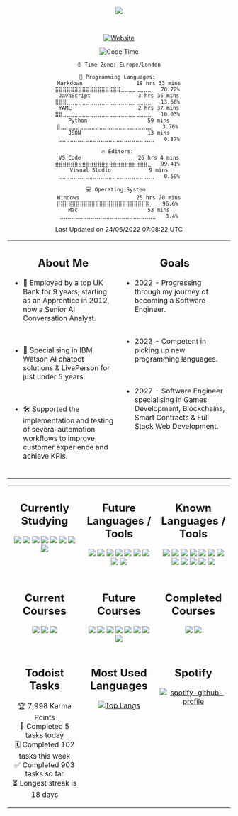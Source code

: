 <!-- Start Title Section -->

<div align="center">

<a href="https://github.com/liamfrazer/"><img src="https://readme-typing-svg.herokuapp.com?size=50&duration=4500&color=DB5631&center=true&vCenter=true&width=900&lines=Liam+Frazer;Senior+AI+Conversation+Analyst;%F0%9F%9A%80%F0%9F%9A%80%F0%9F%9A%80;Future+Software+Engineer"></a>

</div>
<div align="center">
<br />

[![Website](https://img.shields.io/website?label=frz.dev&style=for-the-badge&url=https%3A%2F%2Ffrz.dev)](https://frz.dev)

</div>

<!-- End Title Section -->

<div align="center">

<!--START_SECTION:waka-->
![Code Time](http://img.shields.io/badge/Code%20Time%20Since%2020th%20March%202022-26%20hrs%2013%20mins-blue)

```text
⌚︎ Time Zone: Europe/London

💬 Programming Languages: 
Markdown                 18 hrs 33 mins      ⣿⣿⣿⣿⣿⣿⣿⣿⣿⣿⣿⣿⣿⣿⣿⣿⣿⣀⣀⣀⣀⣀⣀⣀⣀   70.72% 
JavaScript               3 hrs 35 mins       ⣿⣿⣿⣀⣀⣀⣀⣀⣀⣀⣀⣀⣀⣀⣀⣀⣀⣀⣀⣀⣀⣀⣀⣀⣀   13.66% 
YAML                     2 hrs 37 mins       ⣿⣿⣀⣀⣀⣀⣀⣀⣀⣀⣀⣀⣀⣀⣀⣀⣀⣀⣀⣀⣀⣀⣀⣀⣀   10.03% 
Python                   59 mins             ⣿⣀⣀⣀⣀⣀⣀⣀⣀⣀⣀⣀⣀⣀⣀⣀⣀⣀⣀⣀⣀⣀⣀⣀⣀   3.76% 
JSON                     13 mins             ⣀⣀⣀⣀⣀⣀⣀⣀⣀⣀⣀⣀⣀⣀⣀⣀⣀⣀⣀⣀⣀⣀⣀⣀⣀   0.87%

🔥 Editors: 
VS Code                  26 hrs 4 mins       ⣿⣿⣿⣿⣿⣿⣿⣿⣿⣿⣿⣿⣿⣿⣿⣿⣿⣿⣿⣿⣿⣿⣿⣿⣀   99.41% 
Visual Studio            9 mins              ⣀⣀⣀⣀⣀⣀⣀⣀⣀⣀⣀⣀⣀⣀⣀⣀⣀⣀⣀⣀⣀⣀⣀⣀⣀   0.59%

💻 Operating System: 
Windows                  25 hrs 20 mins      ⣿⣿⣿⣿⣿⣿⣿⣿⣿⣿⣿⣿⣿⣿⣿⣿⣿⣿⣿⣿⣿⣿⣿⣿⣀   96.6% 
Mac                      53 mins             ⣀⣀⣀⣀⣀⣀⣀⣀⣀⣀⣀⣀⣀⣀⣀⣀⣀⣀⣀⣀⣀⣀⣀⣀⣀   3.4%

```


 Last Updated on 24/06/2022 07:08:22 UTC
<!--END_SECTION:waka-->
</div>

<table>
<tr>
<td valign="top" width="50%">

<div align="center">

## About Me

</div>

-   🏦 Employed by a top UK Bank for 9 years, starting as an Apprentice in 2012, now a Senior AI Conversation Analyst.

<br />

-   🤖 Specialising in IBM Watson AI chatbot solutions & LivePerson for just under 5 years.

<br />

-   🛠️ Supported the implementation and testing of several automation workflows to improve customer experience and achieve KPIs.

<br />

</td>

<td valign="top" width="50%">
<div align="center">

## Goals

</div>

-   2022 - Progressing through my journey of becoming a Software Engineer.

<br />

-   2023 - Competent in picking up new programming languages.

<br />

-   2027 - Software Engineer specialising in Games Development, Blockchains, Smart Contracts & Full Stack Web Development.

</td></tr></table>

<table>
<!-- Start Knowledge Section -->
<tr><td valign="top" width="33%">

<div align="center">

## Currently Studying

[![](https://img.shields.io/badge/Code-HTML5-informational?style=flat&logo=html5&idea&logoColor=E34F26&color=blue)][html5]
[![](https://img.shields.io/badge/Code-CSS3-informational?style=flat&logo=css3&idea&logoColor=1572B6&color=blue)][css3]
[![](https://img.shields.io/badge/Code-JavaScript-informational?style=flat&logo=javascript&idea&logoColor=F7DF1E&color=blue)][javascript]
[![](https://img.shields.io/badge/Code-C-informational?style=flat&logo=c&idea&logoColor=00599C&color=blue)][c]
[![](https://img.shields.io/badge/Code-Python-informational?style=flat&logo=python&idea&logoColor=ffdd54&color=blue)][python]
[![](https://img.shields.io/badge/Code-Scratch-informational?style=flat&logo=scratch&idea&logoColor=#4D97FF&color=blue)][scratch]
[![](https://img.shields.io/badge/Code-SQL-informational?style=flat&logo=sqlite&idea&logoColor=#003B57&color=blue)][sql]
[![](https://img.shields.io/badge/Code-Flask-informational?style=flat&logo=flask&idea&logoColor=#000000&color=blue)][flask]

</div>
</td><td valign="top" width="33%">

<div align="center">

## Future Languages / Tools

[![](https://img.shields.io/badge/Code-Lua-informational?style=flat&logo=lua&logoColor=#FFFFFF&color=blue)][lua]
[![](https://img.shields.io/badge/Code-C%23-informational?style=flat&logo=lua&logoColor=#239120&color=blue)][c#]
[![](https://img.shields.io/badge/Engine-Unity-informational?style=flat&logo=unity&logoColor=#FFFFFF&color=blue)][unity]
[![](https://img.shields.io/badge/Code-C%2B%2B-informational?style=flat&logo=c%2B%2B&idea&logoColor=F7DF1E&color=blue)][c++]
[![](https://img.shields.io/badge/Engine-Unreal_Engine_5-informational?style=flat&logo=unrealengine&logoColor=#0E1128&color=blue)][unrealengine]
[![](https://img.shields.io/badge/Code-Node.js-informational?style=flat&logo=node.js&idea&logoColor=6DA55F&color=blue)][node.js]
[![](https://img.shields.io/badge/Code-React-informational?style=flat&logo=react&idea&logoColor=61DAFB&color=blue)][react]
[![](https://img.shields.io/badge/Code-Solidity-informational?style=flat&logo=solidity&idea&logoColor=363636&color=blue)][solidity]
[![](https://img.shields.io/badge/Code-Next.js-informational?style=flat&logo=next.js&idea&logoColor=20232A&color=blue)][next.js]

</div>
</td><td valign="top" width="33%">

<div align="center">

## Known Languages / Tools

[![](https://img.shields.io/badge/Tasks-Todoist-informational?style=flat&logo=todoist&idea&logoColor=E44332&color=blue)][todoist]
[![](https://img.shields.io/badge/Code-SpEL-informational?style=flat&logo=spring&idea&logoColor=#6DB33F&color=blue)][spel]
[![](https://img.shields.io/badge/Code-Markdown-informational?style=flat&logo=markdown&idea&logoColor=000000&color=blue)][markdown]
[![](https://img.shields.io/badge/Editor-VS_Code-informational?style=flat&logo=visual-studio-code&idea&logoColor=0078D7&color=blue)][vscode]
[![](https://img.shields.io/badge/Projects-Jira-informational?style=flat&logo=jira&idea&logoColor=0A0FFF&color=blue)][jira]
[![](https://img.shields.io/badge/Tools-Git-informational?style=flat&logo=git&idea&logoColor=F05033&color=blue)][git]
[![](https://img.shields.io/badge/Repos-GitHub-informational?style=flat&logo=github&idea&logoColor=20232A&color=blue)][github]
[![](https://img.shields.io/badge/Notes-Obsidian-informational?style=flat&logo=obsidian&idea&logoColor=8B77DE&color=blue)][obsidian]
[![](https://img.shields.io/badge/Kanban-Notion-informational?style=flat&logo=notion&idea&logoColor=FFFFFF&color=blue)][notion]
[![](https://img.shields.io/badge/AI-IBM_Watson_Assistant-informational?style=flat&logo=IBM&idea&logoColor=44A2D2&color=blue)][ibmwatson]
[![](https://img.shields.io/badge/Chat_Solution-LivePerson-informational?style=flat&logo=&idea&logoColor=FA722D&color=blue)][liveperson]
[![](https://img.shields.io/badge/Workflows-ServiceNow-informational?style=flat&logo=&idea&logoColor=58C047&color=blue)][servicenow]

</div>
</td></tr>
<!-- End Knowledge Section -->

<!-- Start Courses Section -->
<tr><td valign="top" width="33%">
<div align="center">

## Current Courses

[![](https://img.shields.io/badge/Course-Harvard_CS50X-informational?style=flat&logo=edx&idea&logoColor=02262B&color=blue)][cs50x]
[![](https://img.shields.io/badge/Course-Harvard_CS50G-informational?style=flat&logo=edx&idea&logoColor=02262B&color=blue)][cs50g]
[![](https://img.shields.io/badge/Course-Unreal_Engine_5_C%2B%2B_Developer-informational?style=flat&logo=Udemy&logoColor=A435F0&color=blue)][unrealcourse]

</div>
</td><td valign="top" width="33%">

<div align="center">

## Future Courses

[![](https://img.shields.io/badge/Course-Full_Stack_Open_2022-informational?style=flat&idea&logoColor=F9F9F9&color=blue)][fso2022]
[![](https://img.shields.io/badge/Course-The_Complete_JavaScript_Course-informational?style=flat&logo=Udemy&idea&logoColor=A435F0&color=blue)][cjs]
[![](https://img.shields.io/badge/Course-The_Odin_Project-informational?style=flat&idea&logoColor=E3B465&color=blue)][top]
[![](https://img.shields.io/badge/Course-Harvard_CS50W-informational?style=flat&logo=edx&idea&logoColor=02262B&color=blue)][cs50w]
[![](https://img.shields.io/badge/Course-The_Complete_NFT_Web_Dev_Course-informational?style=flat&logo=Udemy&idea&logoColor=A435F0&color=blue)][nftweb]
[![](https://img.shields.io/badge/Course-Solidity_and_Ethereum_in_React-informational?style=flat&logo=Udemy&idea&logoColor=A435F0&color=blue)][soliditycourse]
[![](https://img.shields.io/badge/Course-Automate_the_Boring_Stuff-informational?style=flat&logo=Udemy&idea&logoColor=A435F0&color=blue)][automateboring]
[![](https://img.shields.io/badge/Course-The_Self_Taught_Programmer-informational?style=flat&logo=Udemy&idea&logoColor=A435F0&color=blue)][selftaught]

</div>
</td><td valign="top" width="33%">

<div align="center">

## Completed Courses

[![](https://img.shields.io/badge/Course-Learning_How_to_Learn-informational?style=flat&logo=Coursera&idea&logoColor=0056D2&color=blue)][lhtl]
[![](https://img.shields.io/badge/Course-3_MTA_Fundamentals-informational?style=flat&logo=microsoft&idea&logoColor=258FFA&color=blue)][mta]

</div>
</td></tr>
<tr>
<td valign="top" width="33%">
<div align="center">

## Todoist Tasks

<!-- TODO-IST:START -->
🏆  7,998 Karma Points           
💾  Completed 5 tasks today           
🗓  Completed 102 tasks this week           
✅  Completed 903 tasks so far           
⏳  Longest streak is 18 days
<!-- TODO-IST:END -->
</div>
</td>

<td valign="top" width="33%">
<div align="center">

## Most Used Languages

[![Top Langs](https://github-readme-stats.vercel.app/api/top-langs/?username=liamfrazer&layout=compact&theme=dark&hide_title=1)](https://github.com/anuraghazra/github-readme-stats)

</div>
</td>
<td valign="top" width="33%">
<div align="center">

## Spotify

[![spotify-github-profile](https://spotify-github-profile.vercel.app/api/view?uid=vqx5mlye3082kyufb55ttvm6u&cover_image=false&theme=default&bar_color=2b9027&bar_color_cover=true)](https://github.com/kittinan/spotify-github-profile)

</td>
</tr></table>

<!-- End Courses Section -->

<!-- Start Links Section -->

[vscode]: https://code.visualstudio.com/
[top]: https://theodinproject.com/
[git]: https://git-scm.com/
[github]: https://github.com/
[node.js]: https://nodejs.org/
[react]: https://reactjs.org/
[html5]: https://developer.mozilla.org/en-US/docs/Glossary/HTML5/
[css3]: https://developer.mozilla.org/en-US/docs/Glossary/CSS/
[javascript]: https://developer.mozilla.org/en-US/docs/Web/JavaScript/
[solidity]: https://docs.soliditylang.org/
[lhtl]: https://www.coursera.org/learn/learning-how-to-learn/
[ibmwatson]: https://www.ibm.com/uk-en/watson/
[liveperson]: https://www.liveperson.com/
[jira]: https://www.atlassian.com/software/jira/
[next.js]: https://nextjs.org/
[json]: https://www.json.org/json-en.html/
[servicenow]: https://servicenow.com/
[cjs]: https://www.udemy.com/course/the-complete-javascript-course/
[cdi]: https://www.conversationdesigninstitute.com/courses.html/
[mta]: https://support.microsoft.com/en-us/topic/earn-a-microsoft-technology-associate-mta-certification-357215d0-31ce-0620-feba-1bb60165b770/
[python]: https://www.python.org/
[cs50x]: https://www.edx.org/course/introduction-computer-science-harvardx-cs50x/
[cs50w]: https://www.edx.org/course/cs50s-web-programming-with-python-and-javascript?index=product&queryID=5c44c1c1d4f5a81bb7d4170208bb07b1&position=1/
[cs50g]: https://learning.edx.org/course/course-v1:HarvardX+CS50G+Games/home
[c]: https://en.wikipedia.org/wiki/C_(programming_language)/
[notion]: https://liamfrazer.notion.site/Software-Engineer-Journey-0c3796b414184465aa1aa8fda6ea32a1/
[nftweb]: https://www.udemy.com/course/the-complete-nft-web-developer-course-zero-to-professional/
[soliditycourse]: https://www.udemy.com/course/solidity-ethereum-in-react-next-js-the-complete-guide/
[selftaught]: https://www.udemy.com/course/self-taught-programmer/
[automateboring]: https://www.udemy.com/course/automate/
[obsidian]: https://github.com/liamfrazer/Obsidian-Notes
[fso2022]: https://fullstackopen.com/en/
[markdown]: https://daringfireball.net/projects/markdown/
[spel]: https://docs.spring.io/spring-framework/docs/4.3.12.RELEASE/spring-framework-reference/html/expressions.html
[todoist]: https://todoist.com/
[c++]: https://cplusplus.com
[unrealcourse]: https://www.udemy.com/course/unrealcourse/
[unrealengine]: https://www.unrealengine.com/en-US/unreal-engine-5
[unity]: https://unity.com
[lua]: https://www.lua.org
[scratch]: https://scratch.mit.edu
[sql]: https://en.wikipedia.org/wiki/SQL
[flask]: https://flask.palletsprojects.com
[c#]: https://docs.microsoft.com/en-us/dotnet/csharp/

<!-- End Links Section -->
